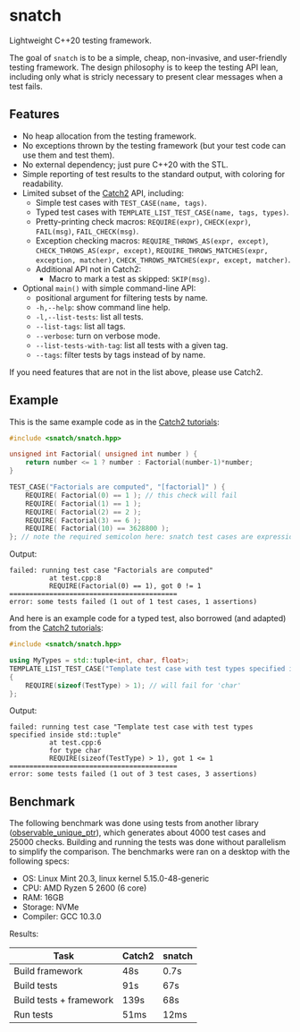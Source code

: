 # snatch

Lightweight C++20 testing framework.

The goal of `snatch` is to be a simple, cheap, non-invasive, and user-friendly testing framework. The design philosophy is to keep the testing API lean, including only what is stricly necessary to present clear messages when a test fails.

## Features

 - No heap allocation from the testing framework.
 - No exceptions thrown by the testing framework (but your test code can use them and test them).
 - No external dependency; just pure C++20 with the STL.
 - Simple reporting of test results to the standard output, with coloring for readability.
 - Limited subset of the [Catch2](https://github.com/catchorg/Catch2) API, including:
   - Simple test cases with `TEST_CASE(name, tags)`.
   - Typed test cases with `TEMPLATE_LIST_TEST_CASE(name, tags, types)`.
   - Pretty-printing check macros: `REQUIRE(expr)`, `CHECK(expr)`, `FAIL(msg)`, `FAIL_CHECK(msg)`.
   - Exception checking macros: `REQUIRE_THROWS_AS(expr, except)`, `CHECK_THROWS_AS(expr, except)`, `REQUIRE_THROWS_MATCHES(expr, exception, matcher)`, `CHECK_THROWS_MATCHES(expr, except, matcher)`.
   - Additional API not in Catch2:
     - Macro to mark a test as skipped: `SKIP(msg)`.
 - Optional `main()` with simple command-line API:
     - positional argument for filtering tests by name.
     - `-h,--help`: show command line help.
     - `-l,--list-tests`: list all tests.
     - `--list-tags`: list all tags.
     - `--verbose`: turn on verbose mode.
     - `--list-tests-with-tag`: list all tests with a given tag.
     - `--tags`: filter tests by tags instead of by name.

If you need features that are not in the list above, please use Catch2.

## Example

This is the same example code as in the [Catch2 tutorials](https://github.com/catchorg/Catch2/blob/devel/docs/tutorial.md):

```c++
#include <snatch/snatch.hpp>

unsigned int Factorial( unsigned int number ) {
    return number <= 1 ? number : Factorial(number-1)*number;
}

TEST_CASE("Factorials are computed", "[factorial]" ) {
    REQUIRE( Factorial(0) == 1 ); // this check will fail
    REQUIRE( Factorial(1) == 1 );
    REQUIRE( Factorial(2) == 2 );
    REQUIRE( Factorial(3) == 6 );
    REQUIRE( Factorial(10) == 3628800 );
}; // note the required semicolon here: snatch test cases are expressions, not functions
```

Output:

```
failed: running test case "Factorials are computed"
          at test.cpp:8
          REQUIRE(Factorial(0) == 1), got 0 != 1
==========================================
error: some tests failed (1 out of 1 test cases, 1 assertions)
```


And here is an example code for a typed test, also borrowed (and adapted) from the [Catch2 tutorials](https://github.com/catchorg/Catch2/blob/devel/docs/test-cases-and-sections.md#type-parametrised-test-cases):

```c++
#include <snatch/snatch.hpp>

using MyTypes = std::tuple<int, char, float>;
TEMPLATE_LIST_TEST_CASE("Template test case with test types specified inside std::tuple", "[template][list]", MyTypes)
{
    REQUIRE(sizeof(TestType) > 1); // will fail for 'char'
};
```

Output:

```
failed: running test case "Template test case with test types specified inside std::tuple"
          at test.cpp:6
          for type char
          REQUIRE(sizeof(TestType) > 1), got 1 <= 1
==========================================
error: some tests failed (1 out of 3 test cases, 3 assertions)
```

## Benchmark

The following benchmark was done using tests from another library ([observable_unique_ptr](https://github.com/cschreib/observable_unique_ptr)), which generates about 4000 test cases and 25000 checks. Building and running the tests was done without parallelism to simplify the comparison. The benchmarks were ran on a desktop with the following specs:

 - OS: Linux Mint 20.3, linux kernel 5.15.0-48-generic
 - CPU: AMD Ryzen 5 2600 (6 core)
 - RAM: 16GB
 - Storage: NVMe
 - Compiler: GCC 10.3.0

Results:

| Task | Catch2 | snatch |
|------|--------|--------|
| Build framework | 48s | 0.7s |
| Build tests | 91s | 67s |
| Build tests + framework | 139s | 68s |
| Run tests | 51ms | 12ms |
